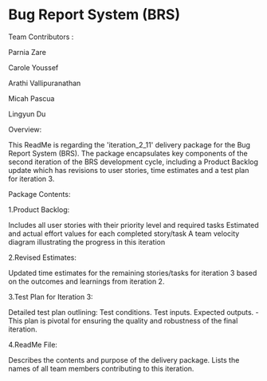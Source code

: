 # Bug Report System (BRS) 
Team Contributors :

Parnia Zare

Carole Youssef

Arathi Vallipuranathan

Micah Pascua

Lingyun Du


Overview:


This ReadMe is regarding the 'iteration_2_11' delivery package for the Bug Report System (BRS). The package encapsulates key components of the second iteration of the BRS development cycle, including a Product Backlog update which has revisions to user stories, time estimates and a test plan for iteration 3.

Package Contents:


1.Product Backlog:

Includes all user stories with their priority level and required tasks
Estimated and actual effort values for each completed story/task
A team velocity diagram illustrating the progress in this iteration

2.Revised Estimates:

Updated time estimates for the remaining stories/tasks for iteration 3 based on the outcomes and learnings from iteration 2.

3.Test Plan for Iteration 3:

Detailed test plan outlining:
  Test conditions.
  Test inputs.
  Expected outputs.
-This plan is pivotal for ensuring the quality and robustness of the final iteration.

4.ReadMe File:

Describes the contents and purpose of the delivery package.
Lists the names of all team members contributing to this iteration.












